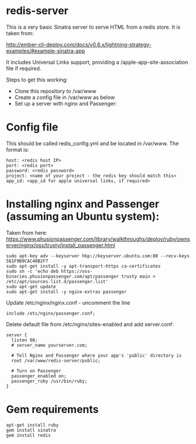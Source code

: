 # redis-server

This is a very basic Sinatra server to serve HTML from a redis store. It is taken from:

http://ember-cli-deploy.com/docs/v0.6.x/lightning-strategy-examples/#example-sinatra-app

It includes Universal Links support, providing a /apple-app-site-association file if required.

Steps to get this working:

* Clone this repository to /var/www
* Create a config file in /var/www as below
* Set up a server with nginx and Passenger:

# Config file

This should be called redis_config.yml and be located in /var/www. The format is:

    host: <redis host IP>
    port: <redis port>
    password: <redis password>
    project: <name of your project - the redis key should match this>
    app_id: <app_id for apple universal links, if required>

# Installing nginx and Passenger (assuming an Ubuntu system):

Taken from here: https://www.phusionpassenger.com/library/walkthroughs/deploy/ruby/ownserver/nginx/oss/trusty/install_passenger.html

    sudo apt-key adv --keyserver hkp://keyserver.ubuntu.com:80 --recv-keys 561F9B9CAC40B2F7
    sudo apt-get install -y apt-transport-https ca-certificates
    sudo sh -c 'echo deb https://oss-binaries.phusionpassenger.com/apt/passenger trusty main > /etc/apt/sources.list.d/passenger.list'
    sudo apt-get update
    sudo apt-get install -y nginx-extras passenger

Update /etc/nginx/nginx.conf - uncomment the line

    include /etc/nginx/passenger.conf;

Delete default file from /etc/nginx/sites-enabled and add server.conf:

    server {
      listen 80;
      # server_name yourserver.com;

      # Tell Nginx and Passenger where your app's 'public' directory is
      root /var/www/redis-server/public;

      # Turn on Passenger
      passenger_enabled on;
      passenger_ruby /usr/bin/ruby;
    }

# Gem requirements

    apt-get install ruby
    gem install sinatra
    gem install redis
